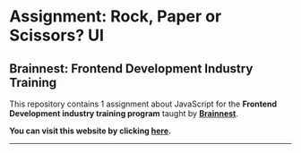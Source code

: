 # Assignment: Rock, Paper or Scissors? UI

## Brainnest: Frontend Development Industry Training

This repository contains 1 assignment about JavaScript for the **Frontend Development industry training program**
taught by [**Brainnest**](https://www.brainnest.consulting/).

**You can visit this website by clicking [here]().**

---
